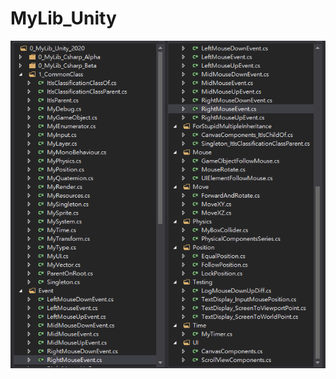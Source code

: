 # MyLib_Unity



![](https://raw.githubusercontent.com/CWKSC/MyLib_Unity/master/image/MyLib_Unity_2020.png)